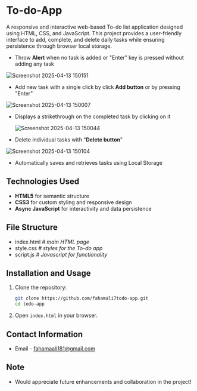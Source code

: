 # To-do-App

A responsive and interactive web-based To-do list application designed using HTML, CSS, and JavaScript. This project provides a user-friendly interface to add, complete, and delete daily tasks while ensuring persistence through browser local storage.

- Throw **Alert** when no task is added or "Enter" key is pressed without adding any task

 ![Screenshot 2025-04-13 150151](https://github.com/user-attachments/assets/27389707-7424-41b6-8a70-cf66bb716c42)

- Add new task with a single click by click **Add button** or by pressing "Enter"
  
![Screenshot 2025-04-13 150007](https://github.com/user-attachments/assets/384928b0-7392-456b-8f5b-b219f5847610)

- Displays a strikethrough on the completed task by clicking on it
  
  ![Screenshot 2025-04-13 150044](https://github.com/user-attachments/assets/51cd8981-4872-47e5-ae25-6dcee8de9d84)

- Delete individual tasks with "**Delete button**"

![Screenshot 2025-04-13 150104](https://github.com/user-attachments/assets/bd6a8322-26e2-492b-9c12-9162ba98c18b)

- Automatically saves and retrieves tasks using Local Storage
  
## Technologies Used
- **HTML5** for semantic structure
- **CSS3** for custom styling and responsive design
- **Async JavaScript** for interactivity and data persistence

## File Structure
- index.html *# main HTML page*
- style.css *# styles for the To-do app*
- script.js *# Javascript for functionality*
  
## Installation and Usage
1. Clone the repository:
   ```bash
   git clone https://github.com/fahamali7todo-app.git
   cd todo-app

2.  Open `index.html` in your browser.
## Contact Information 
- Email - fahamaali181@gmail.com
## Note
- Would appreciate future enhancements and collaboration in the project!
